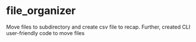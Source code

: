 # file_organizer
Move files to subdirectory and create csv file to recap. Further, created CLI user-friendly code to move files
